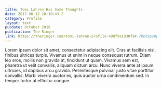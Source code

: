 ```yaml
---
title: Tomi Lahren Has Some Thoughts
date: 2017-06-12 20:10:43 Z
category: Profile
layout: text
pubdate: October 2016
publication: The Ringer
link: https://theringer.com/tomi-lahren-profile-499f9e1930f9#.7bb69po8p
---
```


Lorem ipsum dolor sit amet, consectetur adipiscing elit. Cras at facilisis nisi, finibus ultrices turpis. Vivamus ut enim in neque consequat rutrum. Etiam leo eros, mollis non gravida at, tincidunt ut quam. Vivamus sem est, pharetra ut velit convallis, aliquam dictum arcu. Nunc viverra ante at ipsum ultricies, id dapibus arcu gravida. Pellentesque pulvinar justo vitae porttitor convallis. Morbi viverra auctor ex, quis auctor urna condimentum sed. In tempor tortor at efficitur congue.
